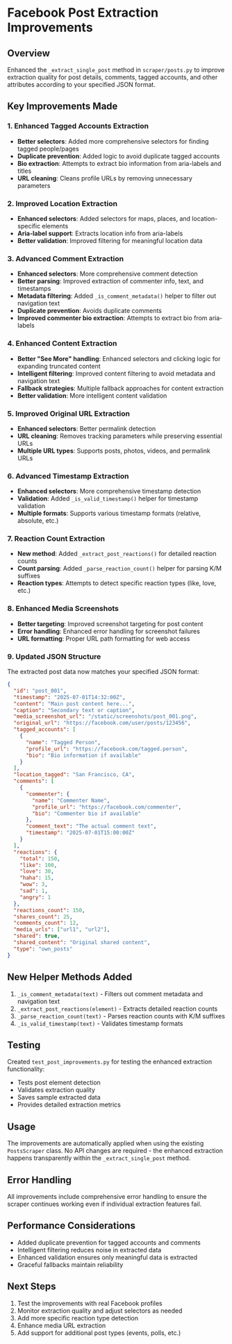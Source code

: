 # Facebook Post Extraction Improvements

## Overview
Enhanced the `_extract_single_post` method in `scraper/posts.py` to improve extraction quality for post details, comments, tagged accounts, and other attributes according to your specified JSON format.

## Key Improvements Made

### 1. Enhanced Tagged Accounts Extraction
- **Better selectors**: Added more comprehensive selectors for finding tagged people/pages
- **Duplicate prevention**: Added logic to avoid duplicate tagged accounts
- **Bio extraction**: Attempts to extract bio information from aria-labels and titles
- **URL cleaning**: Cleans profile URLs by removing unnecessary parameters

### 2. Improved Location Extraction
- **Enhanced selectors**: Added selectors for maps, places, and location-specific elements
- **Aria-label support**: Extracts location info from aria-labels
- **Better validation**: Improved filtering for meaningful location data

### 3. Advanced Comment Extraction
- **Enhanced selectors**: More comprehensive comment detection
- **Better parsing**: Improved extraction of commenter info, text, and timestamps
- **Metadata filtering**: Added `_is_comment_metadata()` helper to filter out navigation text
- **Duplicate prevention**: Avoids duplicate comments
- **Improved commenter bio extraction**: Attempts to extract bio from aria-labels

### 4. Enhanced Content Extraction
- **Better "See More" handling**: Enhanced selectors and clicking logic for expanding truncated content
- **Intelligent filtering**: Improved content filtering to avoid metadata and navigation text
- **Fallback strategies**: Multiple fallback approaches for content extraction
- **Better validation**: More intelligent content validation

### 5. Improved Original URL Extraction
- **Enhanced selectors**: Better permalink detection
- **URL cleaning**: Removes tracking parameters while preserving essential URLs
- **Multiple URL types**: Supports posts, photos, videos, and permalink URLs

### 6. Advanced Timestamp Extraction
- **Enhanced selectors**: More comprehensive timestamp detection
- **Validation**: Added `_is_valid_timestamp()` helper for timestamp validation
- **Multiple formats**: Supports various timestamp formats (relative, absolute, etc.)

### 7. Reaction Count Extraction
- **New method**: Added `_extract_post_reactions()` for detailed reaction counts
- **Count parsing**: Added `_parse_reaction_count()` helper for parsing K/M suffixes
- **Reaction types**: Attempts to detect specific reaction types (like, love, etc.)

### 8. Enhanced Media Screenshots
- **Better targeting**: Improved screenshot targeting for post content
- **Error handling**: Enhanced error handling for screenshot failures
- **URL formatting**: Proper URL path formatting for web access

### 9. Updated JSON Structure
The extracted post data now matches your specified JSON format:

```json
{
  "id": "post_001",
  "timestamp": "2025-07-01T14:32:00Z",
  "content": "Main post content here...",
  "caption": "Secondary text or caption",
  "media_screenshot_url": "/static/screenshots/post_001.png",
  "original_url": "https://facebook.com/user/posts/123456",
  "tagged_accounts": [
    {
      "name": "Tagged Person",
      "profile_url": "https://facebook.com/tagged.person",
      "bio": "Bio information if available"
    }
  ],
  "location_tagged": "San Francisco, CA",
  "comments": [
    {
      "commenter": {
        "name": "Commenter Name",
        "profile_url": "https://facebook.com/commenter",
        "bio": "Commenter bio if available"
      },
      "comment_text": "The actual comment text",
      "timestamp": "2025-07-01T15:00:00Z"
    }
  ],
  "reactions": {
    "total": 150,
    "like": 100,
    "love": 30,
    "haha": 15,
    "wow": 3,
    "sad": 1,
    "angry": 1
  },
  "reactions_count": 150,
  "shares_count": 25,
  "comments_count": 12,
  "media_urls": ["url1", "url2"],
  "shared": true,
  "shared_content": "Original shared content",
  "type": "own_posts"
}
```

## New Helper Methods Added

1. `_is_comment_metadata(text)` - Filters out comment metadata and navigation text
2. `_extract_post_reactions(element)` - Extracts detailed reaction counts
3. `_parse_reaction_count(text)` - Parses reaction counts with K/M suffixes
4. `_is_valid_timestamp(text)` - Validates timestamp formats

## Testing

Created `test_post_improvements.py` for testing the enhanced extraction functionality:
- Tests post element detection
- Validates extraction quality
- Saves sample extracted data
- Provides detailed extraction metrics

## Usage

The improvements are automatically applied when using the existing `PostsScraper` class. No API changes are required - the enhanced extraction happens transparently within the `_extract_single_post` method.

## Error Handling

All improvements include comprehensive error handling to ensure the scraper continues working even if individual extraction features fail.

## Performance Considerations

- Added duplicate prevention for tagged accounts and comments
- Intelligent filtering reduces noise in extracted data
- Enhanced validation ensures only meaningful data is extracted
- Graceful fallbacks maintain reliability

## Next Steps

1. Test the improvements with real Facebook profiles
2. Monitor extraction quality and adjust selectors as needed
3. Add more specific reaction type detection
4. Enhance media URL extraction
5. Add support for additional post types (events, polls, etc.)

